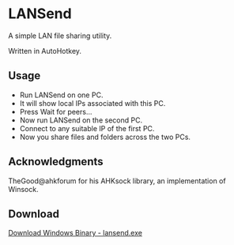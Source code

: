 LANSend
=============

A simple LAN file sharing utility.

Written in AutoHotkey.


Usage
-------
* Run LANSend on one PC.
* It will show local IPs associated with this PC.
* Press Wait for peers...
* Now run LANSend on the second PC.
* Connect to any suitable IP of the first PC.
* Now you share files and folders across the two PCs.


Acknowledgments
-------
TheGood@ahkforum for his AHKsock library, an implementation of Winsock.


Download
-------
[Download Windows Binary - lansend.exe](https://github.com/mohdumar644/LANSend/releases/download/1.0/lansend.exe)